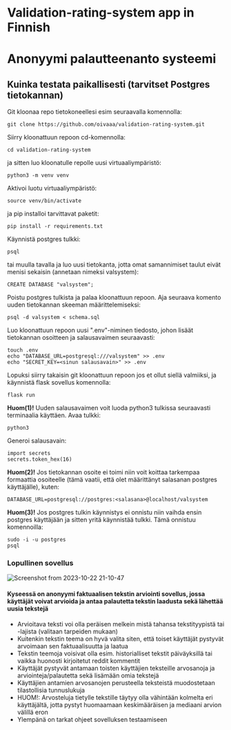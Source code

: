 # Validation-rating-system app in Finnish
# Anonyymi palautteenanto systeemi

## Kuinka testata paikallisesti (tarvitset Postgres tietokannan)

Git kloonaa repo tietokoneellesi esim seuraavalla komennolla:

    git clone https://github.com/oivaaa/validation-rating-system.git

Siirry kloonattuun repoon cd-komennolla:

    cd validation-rating-system

ja sitten luo kloonatulle repolle uusi virtuaaliympäristö:

    python3 -m venv venv

Aktivoi luotu virtuaaliympäristö:

    source venv/bin/activate

ja pip installoi tarvittavat paketit:

    pip install -r requirements.txt

Käynnistä postgres tulkki:
    
    psql

tai muulla tavalla ja 
luo uusi tietokanta, jotta omat samannimiset taulut eivät menisi sekaisin (annetaan nimeksi valsystem):

    CREATE DATABASE "valsystem";

Poistu postgres tulkista ja palaa kloonattuun repoon. Aja seuraava komento uuden tietokannan skeeman määrittelemiseksi:

    psql -d valsystem < schema.sql


Luo kloonattuun repoon uusi ".env"-niminen tiedosto, johon lisäät tietokannan osoitteen ja salausavaimen seuraavasti:

    touch .env
    echo "DATABASE_URL=postgresql:///valsystem" >> .env
    echo "SECRET_KEY=<sinun salausavain>" >> .env 
    
Lopuksi siirry takaisin git kloonattuun repoon jos et ollut siellä valmiiksi, ja käynnistä flask sovellus komennolla:

    flask run


**Huom(1)!** Uuden salausavaimen voit luoda python3 tulkissa seuraavasti terminaalia käyttäen.
Avaa tulkki:

    python3

Generoi salausavain:

    import secrets
    secrets.token_hex(16)

**Huom(2)!** Jos tietokannan osoite ei toimi niin voit koittaa tarkempaa formaattia osoiteelle (tämä vaatii, että olet määrittänyt salasanan postgres käyttäjälle), kuten:

    DATABASE_URL=postgresql://postgres:<salasana>@localhost/valsystem

**Huom(3)!** Jos postgres tulkin käynnistys ei onnistu niin vaihda ensin postgres käyttäjään ja sitten yritä käynnistää tulkki. Tämä onnistuu komennoilla:

    sudo -i -u postgres
    psql


### Lopullinen sovellus

![Screenshot from 2023-10-22 21-10-47](https://github.com/oivaaa/validation-rating-system/assets/72695556/34e3705a-3d82-4a1d-b33e-8158acafb723)

#### Kyseessä on anonyymi faktuaalisen tekstin arviointi sovellus, jossa käyttäjät voivat arvioida ja antaa palautetta tekstin laadusta sekä lähettää uusia tekstejä

* Arvioitava teksti voi olla peräisen melkein mistä tahansa tekstityypistä tai -lajista (valitaan tarpeiden mukaan)
* Kuitenkin tekstin teema on hyvä valita siten, että toiset käyttäjät pystyvät arvoimaan sen faktuaalisuutta ja laatua
* Tekstin teemoja voisivat olla esim. historialliset tekstit päiväyksillä tai vaikka huonosti kirjoitetut reddit kommentit
* Käyttäjät pystyvät antamaan toisten käyttäjien teksteille arvosanoja ja arviointeja/palautetta sekä lisämään omia tekstejä
* Käyttäjien antamien arvosanojen perusteella teksteistä muodostetaan tilastollisia tunnuslukuja
* HUOM!: Arvosteluja tietylle tekstille täytyy olla vähintään kolmelta eri käyttäjältä, jotta pystyt huomaamaan keskimääräisen ja mediaani arvion välillä eron
* Ylempänä on tarkat ohjeet sovelluksen testaamiseen

